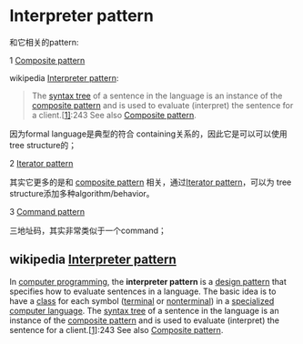 # Interpreter pattern

和它相关的pattern:

1 [Composite pattern](https://en.wikipedia.org/wiki/Composite_pattern) 

wikipedia [Interpreter pattern](https://en.wikipedia.org/wiki/Interpreter_pattern):

> The [syntax tree](https://en.wikipedia.org/wiki/Abstract_syntax_tree) of a sentence in the language is an instance of the [composite pattern](https://en.wikipedia.org/wiki/Composite_pattern) and is used to evaluate (interpret) the sentence for a client.[[1\]](https://en.wikipedia.org/wiki/Interpreter_pattern#cite_note-GoF-1):243 See also [Composite pattern](https://en.wikipedia.org/wiki/Composite_pattern).

因为formal language是典型的符合 containing关系的，因此它是可以可以使用tree structure的；

2 [Iterator pattern](https://en.wikipedia.org/wiki/Iterator_pattern)

其实它更多的是和 [composite pattern](https://en.wikipedia.org/wiki/Composite_pattern) 相关，通过[Iterator pattern](https://en.wikipedia.org/wiki/Iterator_pattern)，可以为 tree structure添加多种algorithm/behavior。

3 [Command pattern](https://en.wikipedia.org/wiki/Command_pattern)

三地址码，其实非常类似于一个command；

## wikipedia [Interpreter pattern](https://en.wikipedia.org/wiki/Interpreter_pattern)

In [computer programming](https://en.wikipedia.org/wiki/Computer_programming), the **interpreter pattern** is a [design pattern](https://en.wikipedia.org/wiki/Design_pattern_(computer_science)) that specifies how to evaluate sentences in a language. The basic idea is to have a [class](https://en.wikipedia.org/wiki/Class_(computer_science)) for each symbol ([terminal](https://en.wikipedia.org/wiki/Terminal_symbol) or [nonterminal](https://en.wikipedia.org/wiki/Nonterminal_symbol)) in a [specialized computer language](https://en.wikipedia.org/wiki/Domain_specific_languages). The [syntax tree](https://en.wikipedia.org/wiki/Abstract_syntax_tree) of a sentence in the language is an instance of the [composite pattern](https://en.wikipedia.org/wiki/Composite_pattern) and is used to evaluate (interpret) the sentence for a client.[[1\]](https://en.wikipedia.org/wiki/Interpreter_pattern#cite_note-GoF-1):243 See also [Composite pattern](https://en.wikipedia.org/wiki/Composite_pattern).